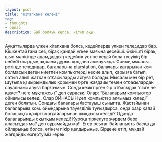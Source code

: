 ```yaml
---
layout: post
title: "Кітапхана көлемі"
tag:
- thoughts
- ойлар
description: Бай болғың келсе, кітап оқы
---
```

Ауқаттыларда үлкен кітапхана болса, кедейлерде үлкен теледидар бар.
Кішкентай ғана сөз, бірақ қандай үлкен мағына десейші. Өкінішті бірақ шын мәнісінде адамдардың кедейлік үстіне кедей бола түсуінің бір себебі олардың ақшаны дұрыс қолдана алмауында. Соның мысалы ретінде теледидар, балаларына playstation, балалары қатарынан кем болмасын деген ниетпен компьютерді несие алып, қарызға батып, сатып алып жатқан отбасыларды айтуға болады. Мысалы мен бір рет, Шұғыла қайырымдылық қорымен бірге жағдайы төмен отбасылардан сауалнама алуға барғанмын. Сонда кезіктірген бір отбасыдан “сізге не қажет? неге мұқтажсыз” деп сұрасақ. Олар: “Балаларым компьютер ойнағысы келеді. Олар ОЙНАСЫН деп компьютер алғымыз келеді” деген болатын. Сондағы балалары бастауыш сыныпта. Жастайынан балаларына ком. ойындарына тәуелділік туғыздырса, онда олар қалай болашақта қазіргі жағдайларынан шыққысы келеді? Оданда балаларымды оқытқым келеді! Курсқа тіркелуге жәрдем бере аласыздар ма? деп сұрамайды ма!!! Егер осыған байланысты басқа да ойларыңыз болса, өтінем пікір қалдырыңыз. Бірдеңе етіп, мұндай жағдайды өзгертуіміз керек